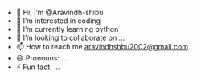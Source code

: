 - 👋 Hi, I’m @Aravindh-shibu
- 👀 I’m interested in coding
- 🌱 I’m currently learning python
- 💞️ I’m looking to collaborate on ...
- 📫 How to reach me aravindhshbu2002@gmail.com
- 😄 Pronouns: ...
- ⚡ Fun fact: ...

<!---
Aravindh-shibu/Aravindh-shibu is a ✨ special ✨ repository because its `README.md` (this file) appears on your GitHub profile.
You can click the Preview link to take a look at your changes.
--->
